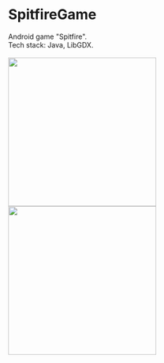 # SpitfireGame
Android game "Spitfire".
<br>
Tech stack: Java, LibGDX.
<br>
<br>
<img height="300" src="https://i.ibb.co/0jXs7NH/sc4.jpg">
<img height="300" src="https://i.ibb.co/zrRLGVC/sc5.jpg">
<br>
